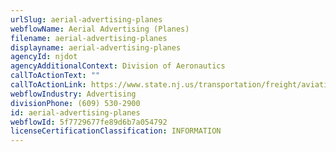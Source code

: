 ```yaml
---
urlSlug: aerial-advertising-planes
webflowName: Aerial Advertising (Planes)
filename: aerial-advertising-planes
displayname: aerial-advertising-planes
agencyId: njdot
agencyAdditionalContext: Division of Aeronautics
callToActionText: ""
callToActionLink: https://www.state.nj.us/transportation/freight/aviation/forms.shtm
webflowIndustry: Advertising
divisionPhone: (609) 530-2900
id: aerial-advertising-planes
webflowId: 5f7729677fe89d6b7a054792
licenseCertificationClassification: INFORMATION
---
```

